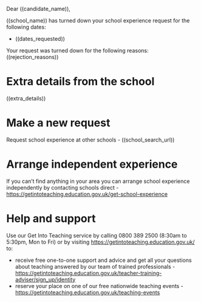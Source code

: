 Dear ((candidate_name)),

((school_name)) has turned down your school experience request for the following dates:
* ((dates_requested))

Your request was turned down for the following reasons:
((rejection_reasons))

#  Extra details from the school
((extra_details))

# Make a new request
Request school experience at other schools - ((school_search_url))

# Arrange independent experience

If you can’t find anything in your area you can arrange school experience independently by contacting schools direct - https://getintoteaching.education.gov.uk/get-school-experience

# Help and support

Use our Get Into Teaching service by calling 0800 389 2500 (8:30am to 5:30pm, Mon to Fri) or by visiting https://getintoteaching.education.gov.uk/ to:

* receive free one-to-one support and advice and get all your questions about teaching answered by our team of trained professionals - https://getintoteaching.education.gov.uk/teacher-training-adviser/sign_up/identity
* reserve your place on one of our free nationwide teaching events - https://getintoteaching.education.gov.uk/teaching-events
